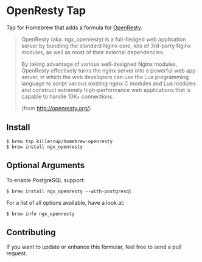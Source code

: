 # OpenResty Tap

Tap for Homebrew that adds a formula for [OpenResty](http://openresty.org/).

> OpenResty (aka. ngx_openresty) is a full-fledged web application server by
> bundling the standard Nginx core, lots of 3rd-party Nginx modules, as well
> as most of their external dependencies.
>
> By taking advantage of various well-designed Nginx modules, OpenResty
> effectively turns the nginx server into a powerful web app server, in which
> the web developers can use the Lua programming language to script various
> existing nginx C modules and Lua modules and construct extremely high-performance
> web applications that is capable to handle 10K+ connections.
>
> (from <http://openresty.org/>)

## Install

    $ brew tap killercup/homebrew-openresty
    $ brew install ngx_openresty

## Optional Arguments

To enable PostgreSQL support:

    $ brew install ngx_openresty --with-postgresql

For a list of all options available, have a look at:

    $ brew info ngx_openresty

## Contributing

If you want to update or enhance this formular, feel free to send a pull request.

